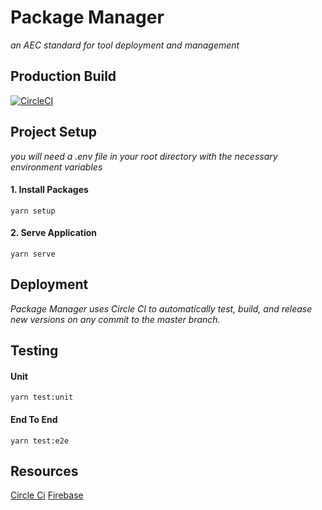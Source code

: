 # Package Manager
*an AEC standard for tool deployment and management*

## Production Build
[![CircleCI](https://circleci.com/gh/AEC-Lab/package-manager/tree/master.svg?style=svg&circle-token=f5e6bedaa0c0dc652b1672d074e38090371780a5)](https://circleci.com/gh/AEC-Lab/package-manager)

## Project Setup
*you will need a .env file in your root directory with the necessary environment variables*

#### 1. Install Packages
```
yarn setup
```

#### 2. Serve Application
```
yarn serve
```
## Deployment
*Package Manager uses Circle CI to automatically test, build, and release new versions on any commit to the master branch.*

## Testing

#### Unit
```
yarn test:unit
```

#### End To End
```
yarn test:e2e
```

## Resources
[Circle Ci](https://app.circleci.com/pipelines/github/AEC-Lab/package-manager)
[Firebase](https://console.firebase.google.com/u/0/project/package-manager-development/overview)